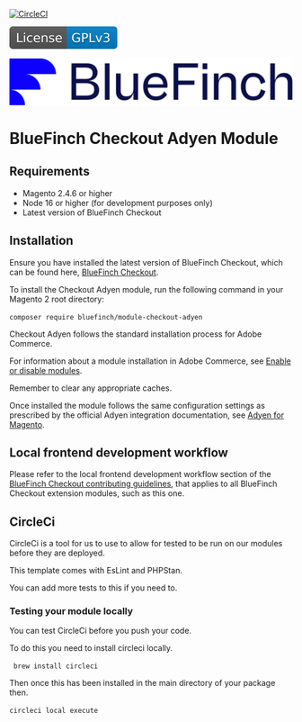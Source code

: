 [![CircleCI](https://dl.circleci.com/status-badge/img/gh/BlueFinchCommerce/module-checkout-adyen/tree/main.svg?style=svg)](https://dl.circleci.com/status-badge/redirect/gh/BlueFinchCommerce/module-checkout-adyen/tree/main)

[![GNU General Public License Version 3](./assets/license-GPLv3.svg)](https://github.com/BlueFinchCommerce/module-checkout-adyen/?tab=GPL-3.0-1-ov-file#readme)

![Checkout Powered by BlueFinch](./assets/logo.svg)

# BlueFinch Checkout Adyen Module

## Requirements

- Magento 2.4.6 or higher
- Node 16 or higher (for development purposes only)
- Latest version of BlueFinch Checkout

## Installation

Ensure you have installed the latest version of BlueFinch Checkout, which can be found here, [BlueFinch Checkout](https://github.com/bluefinchcommerce/module-checkout).

To install the Checkout Adyen module, run the following command in your Magento 2 root directory:

``` composer require bluefinch/module-checkout-adyen ```

Checkout Adyen follows the standard installation process for Adobe Commerce.

For information about a module installation in Adobe Commerce, see [Enable or disable modules](https://experienceleague.adobe.com/en/docs/commerce-operations/installation-guide/tutorials/manage-modules).

Remember to clear any appropriate caches.

Once installed the module follows the same configuration settings as prescribed by the official Adyen integration documentation, see [Adyen for Magento](https://docs.adyen.com/plugins/adobe-commerce/).


## Local frontend development workflow

Please refer to the local frontend development workflow section of the [BlueFinch Checkout contributing guidelines](https://github.com/BlueFinchCommerce/module-checkout/blob/main/.github/CONTRIBUTING.md), that applies to all BlueFinch Checkout extension modules, such as this one.

## CircleCi

CircleCi is a tool for us to use to allow for tested to be run on our modules before they are deployed.

This template comes with EsLint and PHPStan.

You can add more tests to this if you need to.


### Testing your module locally

You can test CircleCi before you push your code.

To do this you need to install circleci locally.

``` brew install circleci```

Then once this has been installed in the main directory of your package then.

```circleci local execute```
